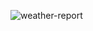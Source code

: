   ![weather-report](https://github.com/user-attachments/assets/68601b0a-9d18-4c69-a27e-8ad24ff22151)
